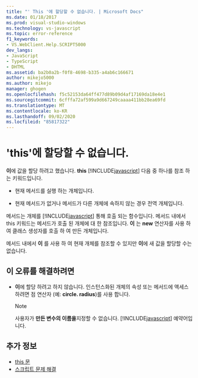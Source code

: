 ```yaml
---
title: "' This '에 할당할 수 없습니다. | Microsoft Docs"
ms.date: 01/18/2017
ms.prod: visual-studio-windows
ms.technology: vs-javascript
ms.topic: error-reference
f1_keywords:
- VS.WebClient.Help.SCRIPT5000
dev_langs:
- JavaScript
- TypeScript
- DHTML
ms.assetid: ba2b0a2b-f0f8-4698-b335-a4ab6c166671
author: mikejo5000
ms.author: mikejo
manager: ghogen
ms.openlocfilehash: f5c52153da64ff477d89b09d4af17169da18e4e1
ms.sourcegitcommit: 6cfffa72af599a9d667249caaaa411bb28ea69fd
ms.translationtype: MT
ms.contentlocale: ko-KR
ms.lasthandoff: 09/02/2020
ms.locfileid: "85817322"
---
```

# <a name="cannot-assign-to-this"></a>'this'에 할당할 수 없습니다.
**이**에 값을 할당 하려고 했습니다. **this** [!INCLUDE[javascript](../../javascript/includes/javascript-md.md)] 다음 중 하나를 참조 하는 키워드입니다.

- 현재 메서드를 실행 하는 개체입니다.

- 현재 메서드가 없거나 메서드가 다른 개체에 속하지 않는 경우 전역 개체입니다.

메서드는 개체를 [!INCLUDE[javascript](../../javascript/includes/javascript-md.md)] 통해 호출 되는 함수입니다. 메서드 내에서 this 키워드는 메서드가 호출 된 개체에 대 한 참조입니다. **이** 는 **new** 연산자를 사용 하 여 클래스 생성자를 호출 하 여 만든 개체입니다.

메서드 내에서 **이** 를 사용 하 여 현재 개체를 참조할 수 있지만 **이**에 새 값을 할당할 수는 없습니다.

## <a name="to-correct-this-error"></a>이 오류를 해결하려면

- **이**에 할당 하려고 하지 않습니다. 인스턴스화된 개체의 속성 또는 메서드에 액세스 하려면 점 연산자 (예: **circle. radius**)를 사용 합니다.

  > [!NOTE]
  > 사용자가 **만든 변수의 이름을**지정할 수 없습니다. [!INCLUDE[javascript](../../javascript/includes/javascript-md.md)] 예약어입니다.

## <a name="see-also"></a>추가 정보

- [this 문](../../javascript/reference/this-statement-javascript.md)
- [스크립트 문제 해결](../../javascript/advanced/troubleshooting-your-scripts-javascript.md)